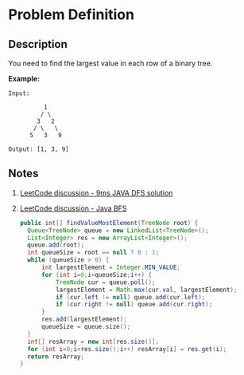 # Problem Definition

## Description

You need to find the largest value in each row of a binary tree.

**Example:**

```text
Input:

          1
         / \
        3   2
       / \   \  
      5   3   9

Output: [1, 3, 9]
```

## Notes

1. [LeetCode discussion - 9ms JAVA DFS solution](https://leetcode.com/problems/find-largest-value-in-each-tree-row/discuss/98971/9ms-JAVA-DFS-solution)
1. [LeetCode discussion - Java BFS](https://leetcode.com/problems/find-largest-value-in-each-tree-row/discuss/98976/Java-BFS)

      ```java
      public int[] findValueMostElement(TreeNode root) {
        Queue<TreeNode> queue = new LinkedList<TreeNode>();
        List<Integer> res = new ArrayList<Integer>();
        queue.add(root);
        int queueSize = root == null ? 0 : 1;
        while (queueSize > 0) {
            int largestElement = Integer.MIN_VALUE;
            for (int i=0;i<queueSize;i++) {
                TreeNode cur = queue.poll();
                largestElement = Math.max(cur.val, largestElement);
                if (cur.left != null) queue.add(cur.left);
                if (cur.right != null) queue.add(cur.right);
            }
            res.add(largestElement);
            queueSize = queue.size();
        }
        int[] resArray = new int[res.size()];
        for (int i=0;i<res.size();i++) resArray[i] = res.get(i);
        return resArray;
    }
    ```